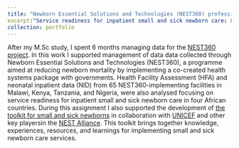 ```yaml
---
title: "Newborn Essential Solutions and Technologies (NEST360) professional assistant role."
excerpt:"Service readiness for inpatient small and sick newborn care: Evaluation of health facility assessment data from a standard tool used in 65 hospitals in Malawi, Kenya, Tanzania, and Nigeria <br/><img src='/images/newborn_toolkit.png'>"
collection: portfolio
---
```


After my M.Sc study, I spent 6 months managing data for the [NEST360 project](https://nest360.org/). In this work I supported management of data data collected through Newborn Essential Solutions and Technologies (NEST360), a programme aimed at reducing newborn mortality by implementing a co-created health systems package with governments. Health Facility Assessment (HFA) and neonatal inpatient data (NID) from 65 NEST360-implementing facilities in Malawi, Kenya, Tanzania, and Nigeria, were also analysed focusing on service readiness for inpatient small and sick newborn care in four African countries. During this assignment I also supported the development of [the toolkit for small and sick newborns](https://www.newborntoolkit.org/) in collaboration with [UNICEF](https://www.unicef.org) and other key playersin the [NEST Alliance](https://nest360.org/about/). This toolkit brings together knowledge, experiences, resources, and learnings for implementing small and sick newborn care services.
